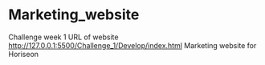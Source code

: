 # Marketing_website
Challenge week 1
URL of website http://127.0.0.1:5500/Challenge_1/Develop/index.html
Marketing website for Horiseon